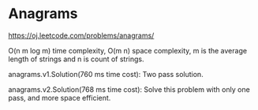 Anagrams
=======================

https://oj.leetcode.com/problems/anagrams/

O(n m log m) time complexity, O(m n) space complexity, m is the average length of strings and n is count of strings.

anagrams.v1.Solution(760 ms time cost): Two pass solution.

anagrams.v2.Solution(768 ms time cost): Solve this problem with only one pass, and more space efficient.
